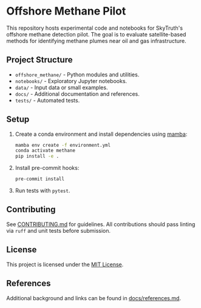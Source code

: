 # Offshore Methane Pilot

This repository hosts experimental code and notebooks for SkyTruth's offshore methane detection pilot. The goal is to evaluate satellite-based methods for identifying methane plumes near oil and gas infrastructure.

## Project Structure

- `offshore_methane/` - Python modules and utilities.
- `notebooks/` - Exploratory Jupyter notebooks.
- `data/` - Input data or small examples.
- `docs/` - Additional documentation and references.
- `tests/` - Automated tests.

## Setup

1. Create a conda environment and install dependencies using
   [mamba](https://mamba.readthedocs.io/en/latest/):

   ```bash
   mamba env create -f environment.yml
   conda activate methane
   pip install -e .
   ```

2. Install pre-commit hooks:

   ```bash
   pre-commit install
   ```

3. Run tests with `pytest`.

## Contributing

See [CONTRIBUTING.md](CONTRIBUTING.md) for guidelines. All contributions should pass linting via `ruff` and unit tests before submission.

## License

This project is licensed under the [MIT License](LICENSE).

## References

Additional background and links can be found in [docs/references.md](docs/references.md).
